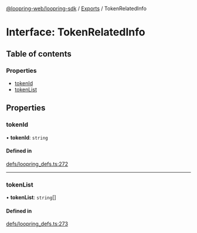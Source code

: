 [@loopring-web/loopring-sdk](../README.md) / [Exports](../modules.md) / TokenRelatedInfo

# Interface: TokenRelatedInfo

## Table of contents

### Properties

- [tokenId](TokenRelatedInfo.md#tokenid)
- [tokenList](TokenRelatedInfo.md#tokenlist)

## Properties

### tokenId

• **tokenId**: `string`

#### Defined in

[defs/loopring_defs.ts:272](https://github.com/Loopring/loopring_sdk/blob/2ea32ee/src/defs/loopring_defs.ts#L272)

___

### tokenList

• **tokenList**: `string`[]

#### Defined in

[defs/loopring_defs.ts:273](https://github.com/Loopring/loopring_sdk/blob/2ea32ee/src/defs/loopring_defs.ts#L273)

